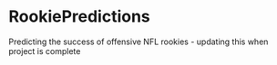 # RookiePredictions
Predicting the success of offensive NFL rookies - updating this when project is complete